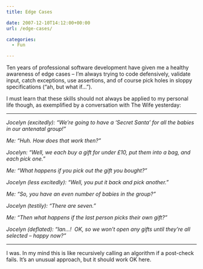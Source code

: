 ```yaml
---
title: Edge Cases

date: 2007-12-10T14:12:00+00:00
url: /edge-cases/

categories:
  - Fun

---
```

Ten years of professional software development have given me a healthy awareness of edge cases – I’m always trying to code defensively, validate input, catch exceptions, use assertions, and of course pick holes in sloppy specifications (“ah, but what if&#8230;”).

I must learn that these skills should not always be applied to my personal life though, as exemplified by a conversation with The Wife yesterday:

* * *

_Jocelyn (excitedly): “We’re going to have a &#8216;Secret Santa’ for all the babies in our antenatal group!”_

_Me: “Huh. How does that work then?”_

_Jocelyn: “Well, we each buy a gift for under £10, put them into a bag, and each pick one.”_

_Me: “What happens if you pick out the gift you bought?”_

_Jocelyn (less excitedly): “Well, you put it back and pick another.”_

_Me: “So, you have an even number of babies in the group?”_

_Jocelyn (testily): “There are seven.”_

_Me: “Then what happens if the last person picks their own gift?”_

_Jocelyn (deflated): “Ian&#8230;!  OK, so we won’t open any gifts until they’re all selected – happy now?”_

* * *

I was. In my mind this is like recursively calling an algorithm if a post-check fails. It’s an unusual approach, but it should work OK here.
